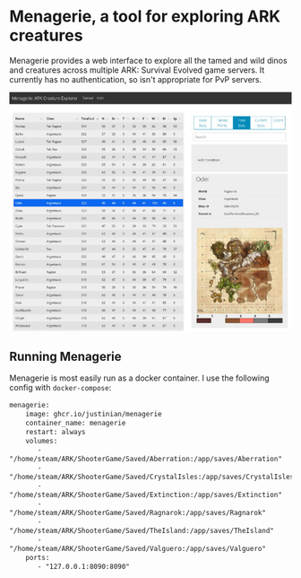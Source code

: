 # Menagerie, a tool for exploring ARK creatures

Menagerie provides a web interface to explore all the tamed and
wild dinos and creatures across multiple ARK: Survival Evolved
game servers. It currently has no authentication, so isn't
appropriate for PvP servers.

![screenshot](screenshot.jpg)

## Running Menagerie

Menagerie is most easily run as a docker container. I use the
following config with `docker-compose`:

```
menagerie:
    image: ghcr.io/justinian/menagerie
    container_name: menagerie
    restart: always
    volumes:
       - "/home/steam/ARK/ShooterGame/Saved/Aberration:/app/saves/Aberration"
       - "/home/steam/ARK/ShooterGame/Saved/CrystalIsles:/app/saves/CrystalIsles"
       - "/home/steam/ARK/ShooterGame/Saved/Extinction:/app/saves/Extinction"
       - "/home/steam/ARK/ShooterGame/Saved/Ragnarok:/app/saves/Ragnarok"
       - "/home/steam/ARK/ShooterGame/Saved/TheIsland:/app/saves/TheIsland"
       - "/home/steam/ARK/ShooterGame/Saved/Valguero:/app/saves/Valguero"
    ports:
       - "127.0.0.1:8090:8090"
```
